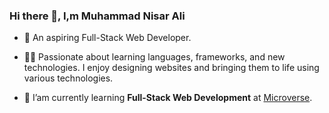 ### Hi there 👋, I,m Muhammad Nisar Ali
- 🔭 An aspiring Full-Stack Web Developer.

- 👩‍💻 Passionate about learning languages, frameworks, and new technologies. I enjoy designing websites and bringing them to life using various technologies.
- 🌱 I’am currently learning **Full-Stack Web Development** at [Microverse](https://github.com/microverseinc).
